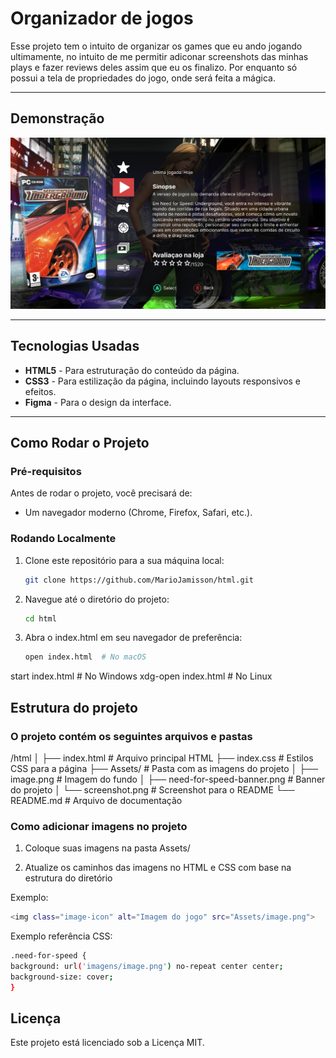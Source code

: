 # Organizador de jogos

Esse projeto tem o intuito de organizar os games que eu ando jogando ultimamente, no intuito de me permitir adiconar screenshots das minhas plays e fazer reviews deles assim que eu os finalizo. Por enquanto só possui a tela de propriedades do jogo, onde será feita a mágica.

---

## Demonstração

![Screenshot do Projeto](./Assets/Screenshot001.png)

---

## Tecnologias Usadas

- **HTML5** - Para estruturação do conteúdo da página.
- **CSS3** - Para estilização da página, incluindo layouts responsivos e efeitos.
- **Figma** - Para o design da interface.

---

## Como Rodar o Projeto

### Pré-requisitos
Antes de rodar o projeto, você precisará de:

- Um navegador moderno (Chrome, Firefox, Safari, etc.).

### Rodando Localmente
1. Clone este repositório para a sua máquina local:

   ```bash
   git clone https://github.com/MarioJamisson/html.git

2. Navegue até o diretório do projeto:
   ```bash
   cd html

3. Abra o index.html em seu navegador de preferência:
   ```bash
   open index.html  # No macOS
  start index.html  # No Windows
  xdg-open index.html  # No Linux

## Estrutura do projeto

### O projeto contém os seguintes arquivos e pastas

/html
│
├── index.html           # Arquivo principal HTML
├── index.css            # Estilos CSS para a página
├── Assets/              # Pasta com as imagens do projeto
│   ├── image.png        # Imagem do fundo
│   ├── need-for-speed-banner.png # Banner do projeto
│   └── screenshot.png   # Screenshot para o README
└── README.md            # Arquivo de documentação

### Como adicionar imagens no projeto

1. Coloque suas imagens na pasta Assets/

2. Atualize os caminhos das imagens no HTML e CSS com base na estrutura do diretório

Exemplo:
   ```bash
   <img class="image-icon" alt="Imagem do jogo" src="Assets/image.png">
```

Exemplo referência CSS:
   ```bash
   .need-for-speed {
  background: url('imagens/image.png') no-repeat center center;
  background-size: cover;
  }
```

## Licença

Este projeto está licenciado sob a Licença MIT.






